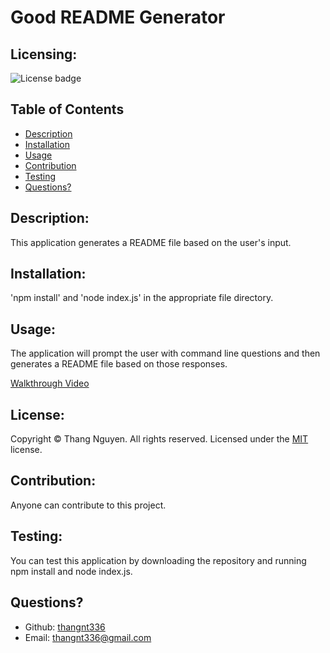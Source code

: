 # Good README Generator
  ## Licensing:
  ![License badge](https://img.shields.io/badge/license-MIT-green)
  ## Table of Contents 
  - [Description](#description)
  - [Installation](#installation)
  - [Usage](#usage)
  - [Contribution](#contribution)
  - [Testing](#testing)
  - [Questions?](#questions)
  ## Description:
  This application generates a README file based on the user's input.
  ## Installation:
  'npm install' and 'node index.js' in the appropriate file directory.
  ## Usage:
  The application will prompt the user with command line questions and then generates a README file based on those responses.
  
  [Walkthrough Video](https://drive.google.com/file/d/17CjLRgjffreF2myzw_pCMXU3QXJCZ__Q/view)
  ## License:
  
  Copyright © Thang Nguyen. All rights reserved. 
  Licensed under the [MIT](https://opensource.org/licenses/MIT) license.
  ## Contribution:
  Anyone can contribute to this project.
  ## Testing:
  You can test this application by downloading the repository and running npm install and node index.js.
  ## Questions?
  - Github: [thangnt336](https://github.com/thangnt336)
  - Email: thangnt336@gmail.com 
